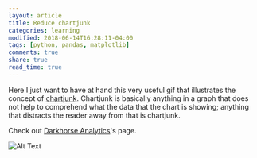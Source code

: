 ```yaml
---
layout: article
title: Reduce chartjunk
categories: learning
modified: 2018-06-14T16:28:11-04:00
tags: [python, pandas, matplotlib]
comments: true
share: true
read_time: true
---
```


Here I just want to have at hand this very useful gif that illustrates the concept of [chartjunk](https://en.wikipedia.org/wiki/Chartjunk). Chartjunk is basically anything in a graph that does not help to comprehend what the data that the chart is showing; anything that distracts the reader away from that is chartjunk.

Check out [Darkhorse Analytics](https://www.darkhorseanalytics.com/blog/data-looks-better-naked)'s page.


![Alt Text](http://static1.squarespace.com/static/56713bf4dc5cb41142f28d1f/5671e8bf816924fc22651410/5671eae2816924fc2265189a/1450306274301/data-ink.gif)

